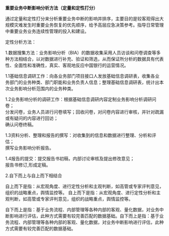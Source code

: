 **重要业务中断影响分析方法（定量和定性打分）**

通过定量和定性打分来分析重要业务中断的影响并排序，主要目的是较客观得出大规模灾难发生时重要业务恢复的优先顺序，给予高层应急决策参考。指导日常管理中重要业务业务连续性管理的投入和建设。

定性分析方法：

1.数据搜集方法：业务影响分析（BIA）的数据收集采用人员访谈和问卷调查等多种方法相结合，以对数据进行补充、验证和筛选，从而保证所分析的数据具有代表性、全面性和准确性，真实、客观地反应中国银行的运营情况。

1.1基础信息调研工作：向各业务部门项目接口人发放基础信息调研表，收集各业务部门的业务种类、部门职能和业务负责人信息；整理基础信息调研表，统计出本次业务影响分析范围内的业务种类。

1.2业务影响分析的调研工作：根据基础信息调研内容定制业务影响分析调研问卷；  
分发问卷，业务人员进行问卷填写；回收问卷，对问卷内容进行审核，并针对疏漏或有疑问的内容进行回访；  
确认问卷终稿。

1.3资料分析、整理和报告的撰写：对收集到的信息和数据进行整理、分析和评估；  
撰写业务影响分析报告。

1.4报告的提交：提交报告书初稿，内部讨论审核及提出修改意见；  
报告书修订,形成定稿。

2.自下而上与自上而下相结合

自上而下是指：从宏观角度、进行定性分析和主观判断，如高管或专家评判意见，组织的战略重点，舆情监控等。自上而下是指：从宏观角度、进行定性分析和主观判断，如高管或专家评判意见，组织的战略重点，舆情监控等。

自下而上是指：基于业务流程、内部管理等各种内部的客观、量化数据，对业务中断影响进行评估，此种方式需要有较完善匹配的数据基础。自下而上是指：基于业务流程、内部管理等各种内部的客观、量化数据，对业务中断影响进行评估，此种方式需要有较完善匹配的数据基础。

